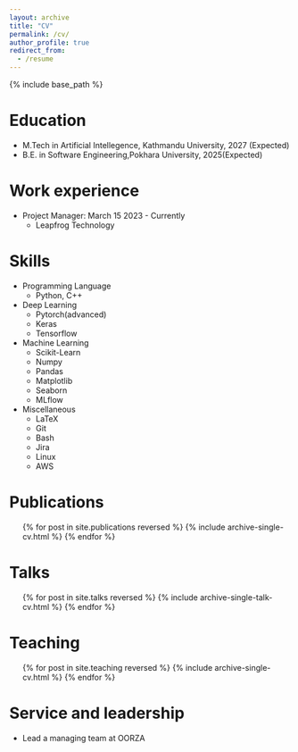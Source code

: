 ```yaml
---
layout: archive
title: "CV"
permalink: /cv/
author_profile: true
redirect_from:
  - /resume
---
```


{% include base_path %}

Education
======
* M.Tech in Artificial Intellegence, Kathmandu University, 2027 (Expected)
* B.E. in Software Engineering,Pokhara University, 2025(Expected)

Work experience
======
* Project Manager: March 15 2023 - Currently
  * Leapfrog Technology
    
Skills
======
* Programming Language
  * Python, C++
* Deep Learning
  * Pytorch(advanced)
  * Keras
  * Tensorflow
* Machine Learning
  * Scikit-Learn
  * Numpy
  * Pandas
  * Matplotlib
  * Seaborn
  * MLflow
* Miscellaneous
  * LaTeX
  * Git
  * Bash
  * Jira
  * Linux
  * AWS

Publications
======
  <ul>{% for post in site.publications reversed %}
    {% include archive-single-cv.html %}
  {% endfor %}</ul>
  
Talks
======
  <ul>{% for post in site.talks reversed %}
    {% include archive-single-talk-cv.html  %}
  {% endfor %}</ul>
  
Teaching
======
  <ul>{% for post in site.teaching reversed %}
    {% include archive-single-cv.html %}
  {% endfor %}</ul>
  
Service and leadership
======
* Lead a managing team at OORZA
